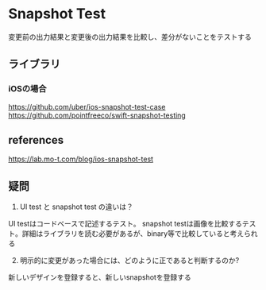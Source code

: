 # Snapshot Test

変更前の出力結果と変更後の出力結果を比較し、差分がないことをテストする

## ライブラリ

### iOSの場合

https://github.com/uber/ios-snapshot-test-case
https://github.com/pointfreeco/swift-snapshot-testing

## references

https://lab.mo-t.com/blog/ios-snapshot-test

## 疑問

1. UI test と snapshot test の違いは？

UI testはコードベースで記述するテスト。
snapshot testは画像を比較するテスト。詳細はライブラリを読む必要があるが、binary等で比較していると考えられる

2. 明示的に変更があった場合には、どのように正であると判断するのか?

新しいデザインを登録すると、新しいsnapshotを登録する

